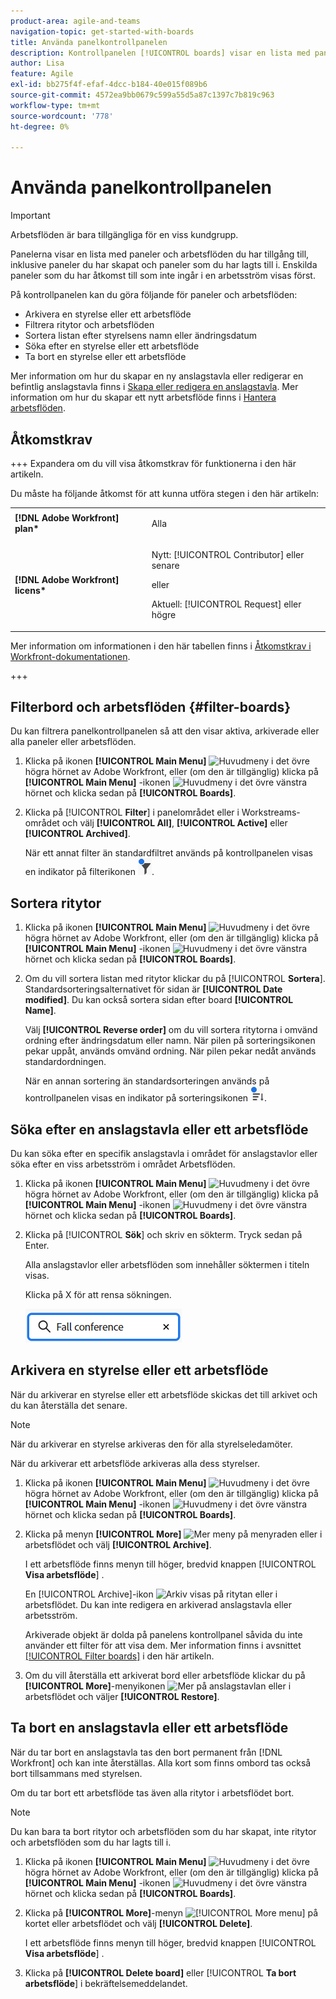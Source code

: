 ```yaml
---
product-area: agile-and-teams
navigation-topic: get-started-with-boards
title: Använda panelkontrollpanelen
description: Kontrollpanelen [!UICONTROL boards] visar en lista med paneler som du har åtkomst till, inklusive paneler som du har skapat och paneler som du har lagts till i.
author: Lisa
feature: Agile
exl-id: bb275f4f-efaf-4dcc-b184-40e015f089b6
source-git-commit: 4572ea9bb0679c599a55d5a87c1397c7b819c963
workflow-type: tm+mt
source-wordcount: '778'
ht-degree: 0%

---
```


# Använda panelkontrollpanelen

<!-- Audited: 1/2024 -->

>[!IMPORTANT]
>
>Arbetsflöden är bara tillgängliga för en viss kundgrupp.

Panelerna visar en lista med paneler och arbetsflöden du har tillgång till, inklusive paneler du har skapat och paneler som du har lagts till i. Enskilda paneler som du har åtkomst till som inte ingår i en arbetsström visas först.

På kontrollpanelen kan du göra följande för paneler och arbetsflöden:

* Arkivera en styrelse eller ett arbetsflöde
* Filtrera ritytor och arbetsflöden
* Sortera listan efter styrelsens namn eller ändringsdatum
* Söka efter en styrelse eller ett arbetsflöde
* Ta bort en styrelse eller ett arbetsflöde

Mer information om hur du skapar en ny anslagstavla eller redigerar en befintlig anslagstavla finns i [Skapa eller redigera en anslagstavla](../../agile/get-started-with-boards/create-edit-board.md). Mer information om hur du skapar ett nytt arbetsflöde finns i [Hantera arbetsflöden](/help/quicksilver/agile/use-boards-agile-planning-tools/manage-collections.md).

## Åtkomstkrav

+++ Expandera om du vill visa åtkomstkrav för funktionerna i den här artikeln.

Du måste ha följande åtkomst för att kunna utföra stegen i den här artikeln:

<table style="table-layout:auto"> 
 <col> 
 <col> 
 <tbody> 
  <tr> 
   <td role="rowheader"><strong>[!DNL Adobe Workfront] plan*</strong></td> 
   <td> <p>Alla</p> </td> 
  </tr> 
  <tr> 
   <td role="rowheader"><strong>[!DNL Adobe Workfront] licens*</strong></td> 
   <td> 
   <p>Nytt: [!UICONTROL Contributor] eller senare</p> 
   <p>eller</p>
   <p>Aktuell: [!UICONTROL Request] eller högre</p>
   </td> 
  </tr> 
 </tbody> 
</table>

Mer information om informationen i den här tabellen finns i [Åtkomstkrav i Workfront-dokumentationen](/help/quicksilver/administration-and-setup/add-users/access-levels-and-object-permissions/access-level-requirements-in-documentation.md).

+++


## Filterbord och arbetsflöden {#filter-boards}

Du kan filtrera panelkontrollpanelen så att den visar aktiva, arkiverade eller alla paneler eller arbetsflöden.

1. Klicka på ikonen **[!UICONTROL Main Menu]** ![Huvudmeny](/help/_includes/assets/main-menu-icon.png) i det övre högra hörnet av Adobe Workfront, eller (om den är tillgänglig) klicka på **[!UICONTROL Main Menu]** -ikonen ![Huvudmeny](/help/_includes/assets/main-menu-icon-left-nav.png) i det övre vänstra hörnet och klicka sedan på **[!UICONTROL Boards]**.
1. Klicka på [!UICONTROL **Filter**] i panelområdet eller i Workstreams-området och välj **[!UICONTROL All]**, **[!UICONTROL Active]** eller **[!UICONTROL Archived]**.

   När ett annat filter än standardfiltret används på kontrollpanelen visas en indikator på filterikonen ![Filter använt på kontrollpanelen](assets/boards-filterapplied-30x30.png).

## Sortera ritytor

1. Klicka på ikonen **[!UICONTROL Main Menu]** ![Huvudmeny](/help/_includes/assets/main-menu-icon.png) i det övre högra hörnet av Adobe Workfront, eller (om den är tillgänglig) klicka på **[!UICONTROL Main Menu]** -ikonen ![Huvudmeny](/help/_includes/assets/main-menu-icon-left-nav.png) i det övre vänstra hörnet och klicka sedan på **[!UICONTROL Boards]**.
1. Om du vill sortera listan med ritytor klickar du på [!UICONTROL **Sortera**]. Standardsorteringsalternativet för sidan är **[!UICONTROL Date modified]**. Du kan också sortera sidan efter board **[!UICONTROL Name]**.

   Välj **[!UICONTROL Reverse order]** om du vill sortera ritytorna i omvänd ordning efter ändringsdatum eller namn. När pilen på sorteringsikonen pekar uppåt, används omvänd ordning. När pilen pekar nedåt används standardordningen.

   När en annan sortering än standardsorteringen används på kontrollpanelen visas en indikator på sorteringsikonen ![Sortering används](assets/sort-applied-boards.png).

## Söka efter en anslagstavla eller ett arbetsflöde

Du kan söka efter en specifik anslagstavla i området för anslagstavlor eller söka efter en viss arbetsström i området Arbetsflöden.

1. Klicka på ikonen **[!UICONTROL Main Menu]** ![Huvudmeny](/help/_includes/assets/main-menu-icon.png) i det övre högra hörnet av Adobe Workfront, eller (om den är tillgänglig) klicka på **[!UICONTROL Main Menu]** -ikonen ![Huvudmeny](/help/_includes/assets/main-menu-icon-left-nav.png) i det övre vänstra hörnet och klicka sedan på **[!UICONTROL Boards]**.
1. Klicka på [!UICONTROL **Sök**] och skriv en sökterm. Tryck sedan på Enter.

   Alla anslagstavlor eller arbetsflöden som innehåller söktermen i titeln visas.

   Klicka på X för att rensa sökningen.

   ![Sök efter paneler på instrumentpanelen](assets/boards-searchbox.png)

## Arkivera en styrelse eller ett arbetsflöde

När du arkiverar en styrelse eller ett arbetsflöde skickas det till arkivet och du kan återställa det senare.

>[!NOTE]
>
>När du arkiverar en styrelse arkiveras den för alla styrelseledamöter.
>
>När du arkiverar ett arbetsflöde arkiveras alla dess styrelser.

1. Klicka på ikonen **[!UICONTROL Main Menu]** ![Huvudmeny](/help/_includes/assets/main-menu-icon.png) i det övre högra hörnet av Adobe Workfront, eller (om den är tillgänglig) klicka på **[!UICONTROL Main Menu]** -ikonen ![Huvudmeny](/help/_includes/assets/main-menu-icon-left-nav.png) i det övre vänstra hörnet och klicka sedan på **[!UICONTROL Boards]**.
1. Klicka på menyn **[!UICONTROL More]** ![Mer meny](assets/more-icon-spectrum.png) på menyraden eller i arbetsflödet och välj **[!UICONTROL Archive]**.

   I ett arbetsflöde finns menyn till höger, bredvid knappen [!UICONTROL **Visa arbetsflöde**] .

   En [!UICONTROL Archive]-ikon ![Arkiv](assets/archive-icon-spectrum-25x20.png) visas på ritytan eller i arbetsflödet. Du kan inte redigera en arkiverad anslagstavla eller arbetsström.

   Arkiverade objekt är dolda på panelens kontrollpanel såvida du inte använder ett filter för att visa dem. Mer information finns i avsnittet [[!UICONTROL Filter boards]](#filter-boards) i den här artikeln.

1. Om du vill återställa ett arkiverat bord eller arbetsflöde klickar du på **[!UICONTROL More]**-menyikonen ![Mer ](assets/more-icon-spectrum.png) på anslagstavlan eller i arbetsflödet och väljer **[!UICONTROL Restore]**.

## Ta bort en anslagstavla eller ett arbetsflöde

När du tar bort en anslagstavla tas den bort permanent från [!DNL Workfront] och kan inte återställas. Alla kort som finns ombord tas också bort tillsammans med styrelsen.

Om du tar bort ett arbetsflöde tas även alla ritytor i arbetsflödet bort.

>[!NOTE]
>
>Du kan bara ta bort ritytor och arbetsflöden som du har skapat, inte ritytor och arbetsflöden som du har lagts till i.

1. Klicka på ikonen **[!UICONTROL Main Menu]** ![Huvudmeny](/help/_includes/assets/main-menu-icon.png) i det övre högra hörnet av Adobe Workfront, eller (om den är tillgänglig) klicka på **[!UICONTROL Main Menu]** -ikonen ![Huvudmeny](/help/_includes/assets/main-menu-icon-left-nav.png) i det övre vänstra hörnet och klicka sedan på **[!UICONTROL Boards]**.
1. Klicka på **[!UICONTROL More]**-menyn ![[!UICONTROL More menu]](assets/more-icon-spectrum.png) på kortet eller arbetsflödet och välj **[!UICONTROL Delete]**.

   I ett arbetsflöde finns menyn till höger, bredvid knappen [!UICONTROL **Visa arbetsflöde**] .

1. Klicka på **[!UICONTROL Delete board]** eller [!UICONTROL **Ta bort arbetsflöde**] i bekräftelsemeddelandet.

<!-- ## Move a board to a workstream

You can move a standalone board into a workstream, or move a board from one workstream to another workstream.

>[!NOTE]
>
>You can only move boards that you created, not boards that you were added to.

1. Click the **[!UICONTROL Main Menu]** icon ![](assets/main-menu-icon.png) in the upper-right corner of [!DNL Adobe Workfront], then click **[!UICONTROL Boards]**.
1. Click the **[!UICONTROL More]** menu ![[!UICONTROL More menu]](assets/more-icon-spectrum.png) on the board, and select [!UICONTROL **Move to workstream**].
1. Select which workstream to add the board to, and click [!UICONTROL **Move**].

   The board is moved into the workstream and no longer appears in the [!UICONTROL Boards] area.
   If you have not created a workstream yet, you are prompted to create one to move the board into.
-->
